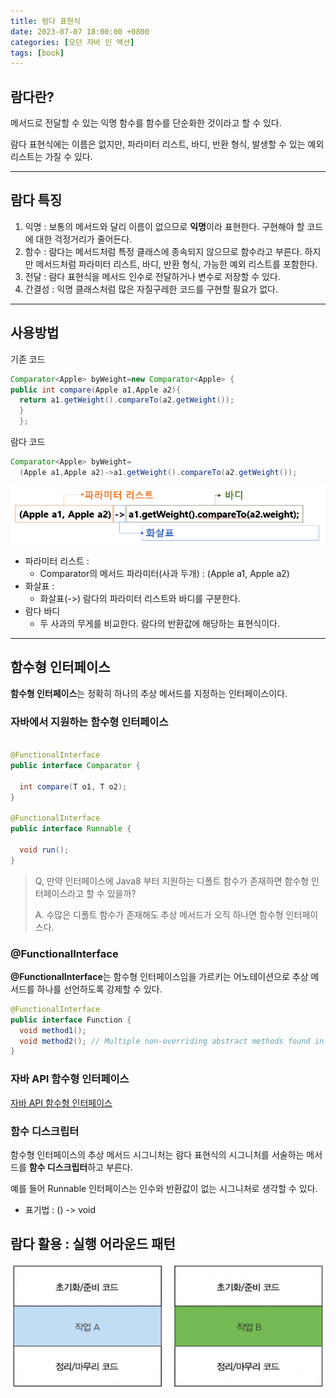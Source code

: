 ```yaml
---
title: 람다 표현식
date: 2023-07-07 18:00:00 +0800
categories: [모던 자바 인 액션]
tags: [book]
---
```


## 람다란?

메서드로 전달할 수 있는 익명 함수를 함수를 단순화한 것이라고 할 수 있다.

람다 표현식에는 이름은 없지만, 파라미터 리스트, 바디, 반환 형식, 발생할 수 있는 예외 리스트는 가질 수 있다.

---

## 람다 특징

1. 익명 : 보통의 메서드와 달리 이름이 없으므로 **익명**이라 표현한다. 구현해야 할 코드에 대한 걱정거리가 줄어든다.
2. 함수 : 람다는 메서드처럼 특정 클래스에 종속되지 않으므로 함수라고 부른다. 하지만 메서드처럼 파라미터 리스트, 바디, 반환 형식, 가능한 예외 리스트를 포함한다.
3. 전달 : 람다 표현식을 메서드 인수로 전달하거나 변수로 저장할 수 있다.
4. 간결성 : 익명 클래스처럼 많은 자질구레한 코드를 구현할 필요가 없다.

---

## 사용방법

기존 코드

```java
Comparator<Apple> byWeight=new Comparator<Apple> {
public int compare(Apple a1,Apple a2){
  return a1.getWeight().compareTo(a2.getWeight());
  }
  };
```

람다 코드

```java
Comparator<Apple> byWeight=
  (Apple a1,Apple a2)->a1.getWeight().compareTo(a2.getWeight());
```

<img src="/images/modern/chapter3/1.png">

- 파라미터 리스트 :
  - Comparator의 메서드 파라미터(사과 두개) : (Apple a1, Apple a2)
- 화살표 :
  - 화살표(->) 람다의 파라미터 리스트와 바디를 구분한다.
- 람다 바디
  - 두 사과의 무게를 비교한다. 람다의 반환값에 해당하는 표현식이다.

---

## 함수형 인터페이스

**함수형 인터페이스**는 정확히 하나의 추상 메서드를 지정하는 인터페이스이다.

### 자바에서 지원하는 함수형 인터페이스

```java

@FunctionalInterface
public interface Comparator {

  int compare(T o1, T o2);
}

@FunctionalInterface
public interface Runnable {

  void run();
}
```

> Q, 만약 인터페이스에 Java8 부터 지원하는 디폴트 함수가 존재하면 함수형 인터페이스라고 할 수 있을까?
>
> A. 수많은 디폴트 함수가 존재해도 추상 메서드가 오직 하나면 함수형 인터페이스다.

### @FunctionalInterface

**@FunctionalInterface**는 함수형 인터페이스임을 가르키는 어노테이션으로 추상 메서드를 하나를 선언하도록 강제할 수 있다.

```java
@FunctionalInterface
public interface Function {
  void method1();
  void method2(); // Multiple non-overriding abstract methods found in interface [Interface Name]
}
```



### 자바 API 함수형 인터페이스
[자바 API 함수형 인터페이스](https://sangwoong12.github.io/posts/lambda/)


### 함수 디스크립터

함수형 인터페이스의 추상 메서드 시그니처는 람다 표현식의 시그니처를 서술하는 메서드를 **함수 디스크립터**하고 부른다.

예를 들어 Runnable 인터페이스는 인수와 반환값이 없는 시그니처로 생각할 수 있다.

- 표기법 : () -> void

## 람다 활용 : 실행 어라운드 패턴

<img src="/images/modern/chapter3/2.png">




